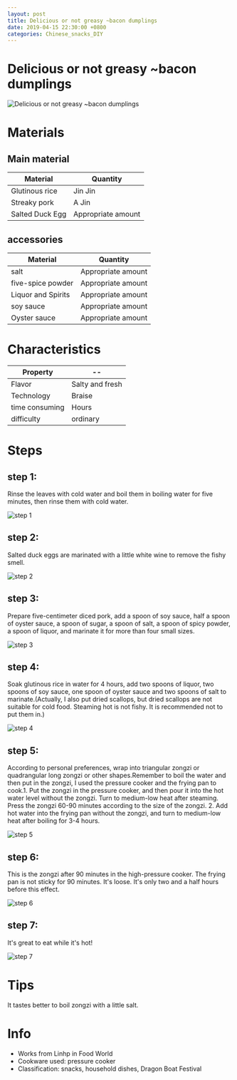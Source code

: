 ```yaml
---
layout: post
title: Delicious or not greasy ~bacon dumplings
date: 2019-04-15 22:30:00 +0800
categories: Chinese_snacks_DIY
---
```


# Delicious or not greasy ~bacon dumplings

![Delicious or not greasy ~bacon dumplings]({{site.baseurl}}/img/402889/402889.jpg)

# Materials


## Main material

Material|Quantity
--|--
Glutinous rice|Jin Jin
Streaky pork|A Jin
Salted Duck Egg|Appropriate amount

## accessories

Material|Quantity
--|--
salt|Appropriate amount
five-spice powder|Appropriate amount
Liquor and Spirits|Appropriate amount
soy sauce|Appropriate amount
Oyster sauce|Appropriate amount

# Characteristics

Property|--
--|--
Flavor|Salty and fresh
Technology|Braise
time consuming|Hours
difficulty|ordinary

# Steps

## step 1:

Rinse the leaves with cold water and boil them in boiling water for five minutes, then rinse them with cold water.

![step 1]({{site.baseurl}}/img/402889/1.jpg)

## step 2:

Salted duck eggs are marinated with a little white wine to remove the fishy smell.

![step 2]({{site.baseurl}}/img/402889/2.jpg)

## step 3:

Prepare five-centimeter diced pork, add a spoon of soy sauce, half a spoon of oyster sauce, a spoon of sugar, a spoon of salt, a spoon of spicy powder, a spoon of liquor, and marinate it for more than four small sizes.

![step 3]({{site.baseurl}}/img/402889/3.jpg)

## step 4:

Soak glutinous rice in water for 4 hours, add two spoons of liquor, two spoons of soy sauce, one spoon of oyster sauce and two spoons of salt to marinate.(Actually, I also put dried scallops, but dried scallops are not suitable for cold food. Steaming hot is not fishy. It is recommended not to put them in.)

![step 4]({{site.baseurl}}/img/402889/4.jpg)

## step 5:

According to personal preferences, wrap into triangular zongzi or quadrangular long zongzi or other shapes.Remember to boil the water and then put in the zongzi, I used the pressure cooker and the frying pan to cook.1. Put the zongzi in the pressure cooker, and then pour it into the hot water level without the zongzi. Turn to medium-low heat after steaming. Press the zongzi 60-90 minutes according to the size of the zongzi. 2. Add hot water into the frying pan without the zongzi, and turn to medium-low heat after boiling for 3-4 hours.

![step 5]({{site.baseurl}}/img/402889/5.jpg)

## step 6:

This is the zongzi after 90 minutes in the high-pressure cooker. The frying pan is not sticky for 90 minutes. It's loose. It's only two and a half hours before this effect.

![step 6]({{site.baseurl}}/img/402889/6.jpg)

## step 7:

It's great to eat while it's hot!

![step 7]({{site.baseurl}}/img/402889/7.jpg)

# Tips

It tastes better to boil zongzi with a little salt.

# Info

- Works from Linhp in Food World
- Cookware used: pressure cooker
- Classification: snacks, household dishes, Dragon Boat Festival